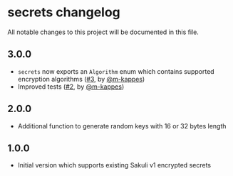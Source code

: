# secrets changelog

All notable changes to this project will be documented in this file.

## 3.0.0

- `secrets` now exports an `Algorithm` enum which contains supported encryption algorithms ([#3](https://github.com/nut-tree/secrets/issues/3), by [@m-kappes](https://github.com/m-kappes))
- Improved tests ([#2](https://github.com/nut-tree/secrets/issues/2), by [@m-kappes](https://github.com/m-kappes))

## 2.0.0

- Additional function to generate random keys with 16 or 32 bytes length

## 1.0.0

- Initial version which supports existing Sakuli v1 encrypted secrets